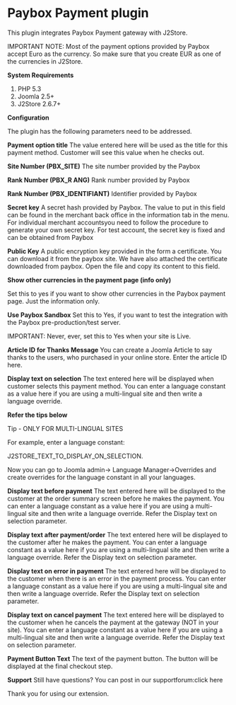 # Paybox Payment plugin

This plugin integrates Paybox Payment gateway with J2Store.

IMPORTANT NOTE: Most of the payment options provided by Paybox accept Euro as the currency. So make sure that you create EUR as one of the currencies in J2Store.

**System Requirements**

1. PHP 5.3
2. Joomla 2.5+
3. J2Store 2.6.7+

**Configuration**

The plugin has the following parameters need to be addressed.

**Payment option title** The value entered here will be used as the title for this payment method. Customer will see this value when he checks out.

**Site Number \(PBX\_SITE\)** The site number provided by the Paybox

**Rank Number \(PBX\_R ANG\)** Rank number provided by Paybox

**Rank Number \(PBX\_IDENTIFIANT\)** Identifier provided by Paybox

**Secret key** A secret hash provided by Paybox. The value to put in this field can be found in the merchant back office in the information tab in the menu. For individual merchant accountsyou need to follow the procedure to generate your own secret key. For test account, the secret key is fixed and can be obtained from Paybox

**Public Key** A public encryption key provided in the form a certificate. You can download it from the paybox site. We have also attached the certificate downloaded from paybox. Open the file and copy its content to this field.

**Show other currencies in the payment page \(info only\)**

Set this to yes if you want to show other currencies in the Paybox payment page. Just the information only.

**Use Paybox Sandbox** Set this to Yes, if you want to test the integration with the Paybox pre-production/test server.

IMPORTANT: Never, ever, set this to Yes when your site is Live.

**Article ID for Thanks Message** You can create a Joomla Article to say thanks to the users, who purchased in your online store. Enter the article ID here.

**Display text on selection** The text entered here will be displayed when customer selects this payment method. You can enter a language constant as a value here if you are using a multi-lingual site and then write a language override.

**Refer the tips below**

Tip - ONLY FOR MULTI-LINGUAL SITES

For example, enter a language constant:

J2STORE_TEXT_TO_DISPLAY_ON\_SELECTION.

Now you can go to Joomla admin-&gt; Language Manager-&gt;Overrides and create overrides for the language constant in all your languages.

**Display text before payment** The text entered here will be displayed to the customer at the order summary screen before he makes the payment. You can enter a language constant as a value here if you are using a multi-lingual site and then write a language override. Refer the Display text on selection parameter.

**Display text after payment/order** The text entered here will be displayed to the customer after he makes the payment. You can enter a language constant as a value here if you are using a multi-lingual site and then write a language override. Refer the Display text on selection parameter.

**Display text on error in payment** The text entered here will be displayed to the customer when there is an error in the payment process. You can enter a language constant as a value here if you are using a multi-lingual site and then write a language override. Refer the Display text on selection parameter.

**Display text on cancel payment** The text entered here will be displayed to the customer when he cancels the payment at the gateway \(NOT in your site\). You can enter a language constant as a value here if you are using a multi-lingual site and then write a language override. Refer the Display text on selection parameter.

**Payment Button Text** The text of the payment button. The button will be displayed at the final checkout step.

**Support** Still have questions? You can post in our supportforum:click here

Thank you for using our extension.

